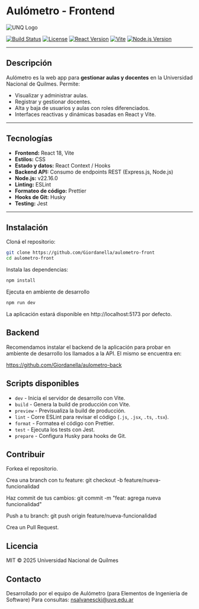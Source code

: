 # Aulómetro - Frontend

![UNQ Logo](https://upload.wikimedia.org/wikipedia/commons/5/53/Logo_unqui.png)

[![Build Status](https://img.shields.io/badge/build-passing-brightgreen)](https://github.com/tu-usuario/aulometro-frontend/actions)
[![License](https://img.shields.io/badge/license-MIT-blue.svg)](LICENSE)
[![React Version](https://img.shields.io/badge/react-18.2.0-blue)](https://reactjs.org/)
[![Vite](https://img.shields.io/badge/bundler-vite-orange)](https://vitejs.dev/)
[![Node.js Version](https://img.shields.io/badge/node-v22.16.0-brightgreen)](https://nodejs.org/)

---

## Descripción

Aulómetro es la web app para **gestionar aulas y docentes** en la Universidad Nacional de Quilmes. Permite:  

- Visualizar y administrar aulas.  
- Registrar y gestionar docentes.  
- Alta y baja de usuarios y aulas con roles diferenciados.  
- Interfaces reactivas y dinámicas basadas en React y Vite.  

---

## Tecnologías

- **Frontend:** React 18, Vite  
- **Estilos:** CSS  
- **Estado y datos:** React Context / Hooks  
- **Backend API:** Consumo de endpoints REST (Express.js, Node.js)  
- **Node.js:** v22.16.0  
- **Linting:** ESLint  
- **Formateo de código:** Prettier  
- **Hooks de Git:** Husky  
- **Testing:** Jest


---

## Instalación

Cloná el repositorio:

```bash
git clone https://github.com/Giordanella/aulometro-front
cd aulometro-front
```

Instala las dependencias:

```bash
npm install
```

Ejecuta en ambiente de desarrollo

```bash
npm run dev
```

La aplicación estará disponible en http://localhost:5173 por defecto.

## Backend

Recomendamos instalar el backend de la aplicación para probar en ambiente de desarrollo los llamados a la API. El mismo se encuentra en:

https://github.com/Giordanella/aulometro-back

## Scripts disponibles

- `dev` - Inicia el servidor de desarrollo con Vite.  
- `build` - Genera la build de producción con Vite.  
- `preview` - Previsualiza la build de producción.  
- `lint` - Corre ESLint para revisar el código (`.js`, `.jsx`, `.ts`, `.tsx`).  
- `format` - Formatea el código con Prettier.  
- `test` - Ejecuta los tests con Jest.  
- `prepare` - Configura Husky para hooks de Git.

## Contribuir

Forkea el repositorio.

Crea una branch con tu feature: git checkout -b feature/nueva-funcionalidad

Haz commit de tus cambios: git commit -m "feat: agrega nueva funcionalidad"

Push a tu branch: git push origin feature/nueva-funcionalidad

Crea un Pull Request.

## Licencia

MIT © 2025 Universidad Nacional de Quilmes

## Contacto

Desarrollado por el equipo de Aulómetro (para Elementos de Ingeniería de Software)
Para consultas: nsalvanescki@uvq.edu.ar
